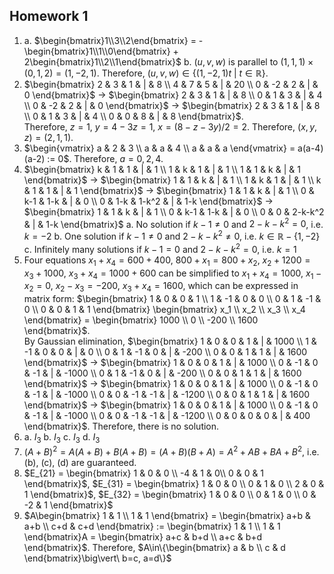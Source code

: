 ## Homework 1

1.
	a. $\begin{bmatrix}1\\3\\2\end{bmatrix} = -\begin{bmatrix}1\\1\\0\end{bmatrix} + 2\begin{bmatrix}1\\2\\1\end{bmatrix}$
	b. $(u,v,w)$ is parallel to $(1,1,1)\times(0,1,2)=(1,-2,1)$. Therefore, $(u,v,w)\in\{(1,-2,1)t\ |\ t\in\mathbb{R}\}$.
2. $\begin{bmatrix} 2 & 3 & 1 & | & 8 \\ 4 & 7 & 5 & | & 20 \\ 0 & -2 & 2 & | & 0 \end{bmatrix}$ $\to$ $\begin{bmatrix} 2 & 3 & 1 & | & 8 \\ 0 & 1 & 3 & | & 4 \\ 0 & -2 & 2 & | & 0 \end{bmatrix}$ $\to$ $\begin{bmatrix} 2 & 3 & 1 & | & 8 \\ 0 & 1 & 3 & | & 4 \\ 0 & 0 & 8 & | & 8 \end{bmatrix}$.<br>Therefore, $z = 1$, $y = 4-3z = 1$, $x = (8-z-3y)/2 = 2$. Therefore, $(x,y,z) = (2,1,1)$.
3. $\begin{vmatrix} a & 2 & 3 \\ a & a & 4 \\ a & a & a \end{vmatrix} = a(a-4)(a-2) := 0$. Therefore, $a = 0,2,4$.
4. $\begin{bmatrix} k & 1 & 1 & | & 1 \\ 1 & k & 1 & | & 1 \\ 1 & 1 & k & | & 1 \end{bmatrix}$ $\to$ $\begin{bmatrix} 1 & 1 & k & | & 1 \\ 1 & k & 1 & | & 1 \\ k & 1 & 1 & | & 1 \end{bmatrix}$ $\to$ $\begin{bmatrix} 1 & 1 & k & | & 1 \\ 0 & k-1 & 1-k & | & 0 \\ 0 & 1-k & 1-k^2 & | & 1-k \end{bmatrix}$ $\to$ $\begin{bmatrix} 1 & 1 & k & | & 1 \\ 0 & k-1 & 1-k & | & 0 \\ 0 & 0 & 2-k-k^2 & | & 1-k \end{bmatrix}$
	a. No solution if $k-1 \ne 0$ and $2-k-k^2=0$, i.e. $k=-2$
	b. One solution if $k-1 \ne 0$ and $2-k-k^2 \ne 0$, i.e. $k\in\mathbb{R}-\{1,-2\}$
	c. Infinitely many solutions if $k-1=0$ and $2-k-k^2=0$, i.e. $k=1$
5. Four equations $x_1+x_4=600+400$, $800+x_1=800+x_2$, $x_2+1200=x_3+1000$, $x_3+x_4=1000+600$ can be simplified to $x_1+x_4=1000$, $x_1-x_2=0$, $x_2-x_3=-200$, $x_3+x_4=1600$, which can be expressed in matrix form: $\begin{bmatrix} 1 & 0 & 0 & 1 \\ 1 & -1 & 0 & 0 \\ 0 & 1 & -1 & 0 \\ 0 & 0 & 1 & 1 \end{bmatrix} \begin{bmatrix} x_1 \\ x_2 \\ x_3 \\ x_4 \end{bmatrix} = \begin{bmatrix} 1000 \\ 0 \\ -200 \\ 1600 \end{bmatrix}$.<br>By Gaussian elimination, $\begin{bmatrix} 1 & 0 & 0 & 1 & | & 1000 \\ 1 & -1 & 0 & 0 & | & 0 \\ 0 & 1 & -1 & 0 & | & -200 \\ 0 & 0 & 1 & 1 & | & 1600 \end{bmatrix}$ $\to$ $\begin{bmatrix} 1 & 0 & 0 & 1 & | & 1000 \\ 0 & -1 & 0 & -1 & | & -1000 \\ 0 & 1 & -1 & 0 & | & -200 \\ 0 & 0 & 1 & 1 & | & 1600 \end{bmatrix}$ $\to$ $\begin{bmatrix} 1 & 0 & 0 & 1 & | & 1000 \\ 0 & -1 & 0 & -1 & | & -1000 \\ 0 & 0 & -1 & -1 & | & -1200 \\ 0 & 0 & 1 & 1 & | & 1600 \end{bmatrix}$ $\to$ $\begin{bmatrix} 1 & 0 & 0 & 1 & | & 1000 \\ 0 & -1 & 0 & -1 & | & -1000 \\ 0 & 0 & -1 & -1 & | & -1200 \\ 0 & 0 & 0 & 0 & | & 400 \end{bmatrix}$. Therefore, there is no solution.
6. a. $I_3$ b. $I_3$ c. $I_3$ d. $I_3$
7. $(A+B)^2 = A(A+B)+B(A+B) = (A+B)(B+A) = A^2+AB+BA+B^2$, i.e. (b), \(c\), (d) are guaranteed.
8. $E_{21} = \begin{bmatrix} 1 & 0 & 0 \\ -4 & 1 & 0\\ 0 & 0 & 1 \end{bmatrix}$, $E_{31} = \begin{bmatrix} 1 & 0 & 0 \\ 0 & 1 & 0 \\ 2 & 0 & 1 \end{bmatrix}$, $E_{32} = \begin{bmatrix} 1 & 0 & 0 \\ 0 & 1 & 0 \\ 0 & -2 & 1 \end{bmatrix}$
9. $A\begin{bmatrix} 1 & 1 \\ 1 & 1 \end{bmatrix} = \begin{bmatrix} a+b & a+b \\ c+d & c+d \end{bmatrix} := \begin{bmatrix} 1 & 1 \\ 1 & 1 \end{bmatrix}A = \begin{bmatrix} a+c & b+d \\ a+c & b+d \end{bmatrix}$. Therefore, $A\in\{\begin{bmatrix} a & b \\ c & d \end{bmatrix}\big\vert\ b=c, a=d\}$
